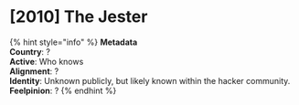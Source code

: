 # \[2010\] The Jester

{% hint style="info" %}
**Metadata  
Country**: ?  
**Active**: Who knows  
**Alignment**: ?  
**Identity**: Unknown publicly, but likely known within the hacker community.  
**Feelpinion**: ?
{% endhint %}



